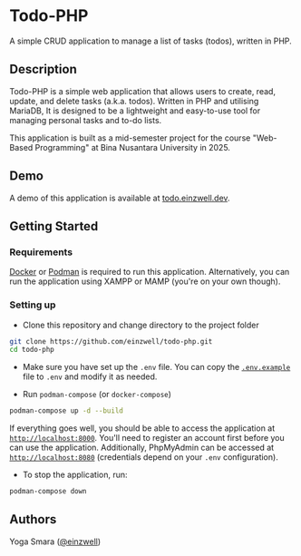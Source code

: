 # Todo-PHP

A simple CRUD application to manage a list of tasks (todos), written in PHP.

## Description

Todo-PHP is a simple web application that allows users to create, read, update, and delete tasks (a.k.a. todos). 
Written in PHP and utilising MariaDB, It is designed to be a lightweight and easy-to-use tool for managing personal tasks and to-do lists.

This application is built as a mid-semester project for the course "Web-Based Programming" at Bina Nusantara University
in 2025.

## Demo
A demo of this application is available at [todo.einzwell.dev](https://todo.einzwell.dev).

## Getting Started

### Requirements

[Docker](https://www.docker.com/get-started) or [Podman](https://podman.io/getting-started/installation) is required to run this application. Alternatively, you can run the application using XAMPP or MAMP
(you're on your own though).

### Setting up

* Clone this repository and change directory to the project folder

```bash
git clone https://github.com/einzwell/todo-php.git
cd todo-php
```

* Make sure you have set up the `.env` file. You can copy the [`.env.example`](.env.example) file to `.env` and modify it as needed.

* Run `podman-compose` (or `docker-compose`)

```bash
podman-compose up -d --build
```

If everything goes well, you should be able to access the application at [`http://localhost:8000`](http://localhost:8000). You'll need to register an account first before you can use the application.
Additionally, PhpMyAdmin can be accessed at [`http://localhost:8080`](http://localhost:8080) (credentials depend on your `.env` configuration).

* To stop the application, run:

```bash
podman-compose down
```

## Authors

Yoga Smara ([@einzwell](https://github.com/einzwell))